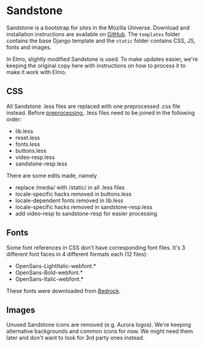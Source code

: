 Sandstone
=========

Sandstone is a bootstrap for sites in the Mozilla Universe. Download 
and installation instructions are available on 
[GitHub](https://github.com/ossreleasefeed/Sandstone/). The
``templates`` folder contains the base Django template and the 
``static`` folder contains CSS, JS, fonts and images.

In Elmo, slightly modified Sandstone is used. To make updates easier, 
we're keeping the original copy here with instructions on how to 
process it to make it work with Elmo.


CSS
---

All Sandstone .less files are replaced with one preprocessed .css file 
instead. Before [preprocessing](http://lesstocss.com/), .less files 
need to be joined in the following order:

* lib.less
* reset.less
* fonts.less
* buttons.less
* video-resp.less
* sandstone-resp.less

There are some edits made, namely

* replace /media/ with /static/ in all .less files
* locale-specific hacks removed in buttons.less
* locale-dependent fonts removed in lib.less
* locale-specific hacks removed in sandstone-resp.less
* add video-resp to sandstone-resp for easier processing


Fonts
-----

Some font references in CSS don't have corresponding font files. It's 
3 different font faces in 4 different formats each (12 files):

* OpenSans-LightItalic-webfont.*
* OpenSans-Bold-webfont.*
* OpenSans-Italic-webfont.*

These fonts were downloaded from 
[Bedrock](https://github.com/mozilla/bedrock/).


Images
------

Unused Sandstone icons are removed (e.g. Aurora logos). We're keeping 
alternative backgrounds and common icons for now. We might need them 
later and don't want to look for 3rd party ones instead.
